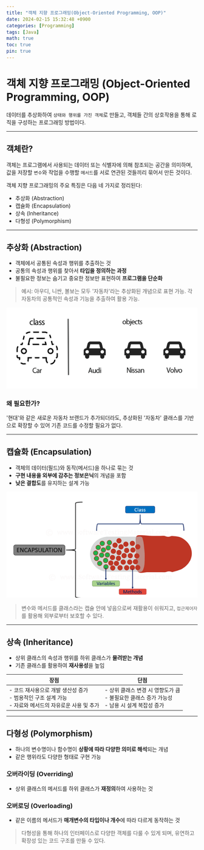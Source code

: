 ```yaml
---
title: "객체 지향 프로그래밍(Object-Oriented Programming, OOP)"
date: 2024-02-15 15:32:48 +0900
categories: [Programming]
tags: [Java]
math: true
toc: true
pin: true
---
```


# 객체 지향 프로그래밍 (Object-Oriented Programming, OOP)

데이터를 추상화하여 `상태와 행위를 가진 객체`로 만들고, 객체들 간의 상호작용을 통해 로직을 구성하는 프로그래밍 방법이다.

---

## 객체란?

객체는 프로그램에서 사용되는 데이터 또는 식별자에 의해 참조되는 공간을 의미하며, 값을 저장할 `변수`와 작업을 수행할 `메서드`를 서로 연관된 것들끼리 묶어서 만든 것이다.

객체 지향 프로그래밍의 주요 특징은 다음 네 가지로 정리된다:

- 추상화 (Abstraction)
- 캡슐화 (Encapsulation)
- 상속 (Inheritance)
- 다형성 (Polymorphism)

---

## 추상화 (Abstraction)

- 객체에서 공통된 속성과 행위를 추출하는 것
- 공통의 속성과 행위를 찾아서 **타입을 정의하는 과정**
- 불필요한 정보는 숨기고 중요한 정보만 표현하여 **프로그램을 단순화**

> 예시: 아우디, 니싼, 볼보는 모두 '자동차'라는 추상화된 개념으로 표현 가능. 각 자동차의 공통적인 속성과 기능을 추출하여 활용 가능.

![추상화 이미지](/assets/img/posts/2024-02-15-1.png)

### **왜 필요한가?**

'현대'와 같은 새로운 자동차 브랜드가 추가되더라도, 추상화된 '자동차' 클래스를 기반으로 확장할 수 있어 기존 코드를 수정할 필요가 없다.

---

## 캡슐화 (Encapsulation)

- 객체의 데이터(필드)와 동작(메서드)을 하나로 묶는 것
- **구현 내용을 외부에 감추는 정보은닉**의 개념을 포함
- **낮은 결합도**를 유지하는 설계 가능

![캡슐화 이미지](/assets/img/posts/2024-02-15-2.png)

> 변수와 메서드를 클래스라는 캡슐 안에 넣음으로써 재활용이 쉬워지고, `접근제어자`를 활용해 외부로부터 보호할 수 있다.

---

## 상속 (Inheritance)

- 상위 클래스의 속성과 행위를 하위 클래스가 **물려받는 개념**
- 기존 클래스를 활용하여 **재사용성**을 높임

| 장점 | 단점 |
|------|------|
| - 코드 재사용으로 개발 생산성 증가 <br> - 범용적인 구조 설계 가능 <br> - 자료와 메서드의 자유로운 사용 및 추가 | - 상위 클래스 변경 시 영향도가 큼 <br> - 불필요한 클래스 증가 가능성 <br> - 남용 시 설계 복잡성 증가 |

---

## 다형성 (Polymorphism)

- 하나의 변수명이나 함수명이 **상황에 따라 다양한 의미로 해석**되는 개념
- 같은 행위라도 다양한 형태로 구현 가능

### 오버라이딩 (Overriding)
- 상위 클래스의 메서드를 하위 클래스가 **재정의**하여 사용하는 것

### 오버로딩 (Overloading)
- 같은 이름의 메서드가 **매개변수의 타입이나 개수**에 따라 다르게 동작하는 것

> 다형성을 통해 하나의 인터페이스로 다양한 객체를 다룰 수 있게 되며, 유연하고 확장성 있는 코드 구조를 만들 수 있다.
